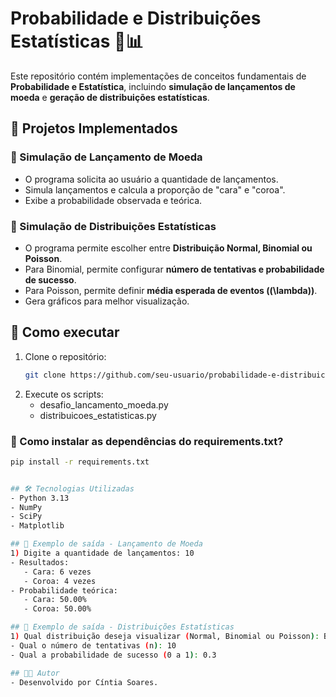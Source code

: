 # Probabilidade e Distribuições Estatísticas 🎲📊

Este repositório contém implementações de conceitos fundamentais de **Probabilidade e Estatística**, incluindo **simulação de lançamentos de moeda** e **geração de distribuições estatísticas**.

## 📌 Projetos Implementados

### 🎯 Simulação de Lançamento de Moeda
- O programa solicita ao usuário a quantidade de lançamentos.
- Simula lançamentos e calcula a proporção de "cara" e "coroa".
- Exibe a probabilidade observada e teórica.

### 🎯 Simulação de Distribuições Estatísticas
- O programa permite escolher entre **Distribuição Normal, Binomial ou Poisson**.
- Para Binomial, permite configurar **número de tentativas e probabilidade de sucesso**.
- Para Poisson, permite definir **média esperada de eventos (\(\lambda\))**.
- Gera gráficos para melhor visualização.

## 🚀 Como executar

1. Clone o repositório:
   ```bash
   git clone https://github.com/seu-usuario/probabilidade-e-distribuicoes.git

2. Execute os scripts:
   - desafio_lancamento_moeda.py
   - distribuicoes_estatisticas.py

### 📌 Como instalar as dependências do requirements.txt?
   ```bash
   pip install -r requirements.txt


## 🛠️ Tecnologias Utilizadas
- Python 3.13
- NumPy
- SciPy
- Matplotlib

## 🎯 Exemplo de saída - Lançamento de Moeda
1) Digite a quantidade de lançamentos: 10
   - Resultados:
      - Cara: 6 vezes
      - Coroa: 4 vezes
   - Probabilidade teórica:
      - Cara: 50.00%
      - Coroa: 50.00%

## 🎯 Exemplo de saída - Distribuições Estatísticas
1) Qual distribuição deseja visualizar (Normal, Binomial ou Poisson): Binomial
   - Qual o número de tentativas (n): 10
   - Qual a probabilidade de sucesso (0 a 1): 0.3   

## 🧑‍💻 Autor
- Desenvolvido por Cíntia Soares.

